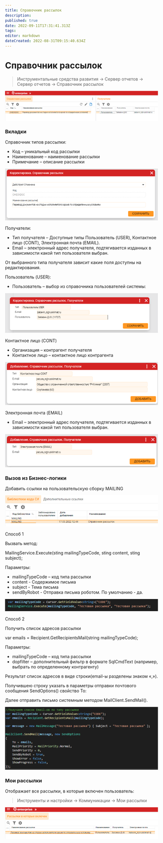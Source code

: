 ```yaml
---
title: Справочник рассылок
description: 
published: true
date: 2022-09-11T17:31:41.313Z
tags: 
editor: markdown
dateCreated: 2022-08-31T09:15:40.634Z
---
```


# Справочник рассылок

>Инструментальные средства развития → Сервер отчетов → Сервер отчетов → Справочник рассылок

![](<../../assets/0 (38)1.png>)

### Вкладки <a href="#_toc98757965" id="_toc98757965"></a>

Справочник типов рассылки:

* Код – уникальный код рассылки
* Наименование – наименование рассылки
* Примечание – описание рассылки

![](<../../assets/1 (40)1.png>)

Получатели:

* Тип получателя – Доступные типы Пользователь (USER), Контактное лицо (CONT), Электронная почта (EMAIL).
* Email – электронный адрес получателя, подтягивается изданных в зависимости какой тип пользователя выбран.

От выбранного типа получателя зависит какие поля доступны на редактирования.

Пользователь (USER):

* Пользователь – выбор из справочника пользователей системы:

![](<../../assets/2 (31)1.png>)

Контактное лицо (CONT)

* Организация – контрагент получателя
* Контактное лицо – контактное лицо контрагента

![](<../../assets/3 (41)1.png>)

Электронная почта (EMAIL)

* Email – электронный адрес получателя, подтягивается изданных в зависимости какой тип пользователя выбран.

![](<../../assets/4 (31)1.png>)

### Вызов из Бизнес-логики <a href="#_toc98757966" id="_toc98757966"></a>

Добавить ссылки на пользовательскую сборку MAILING

![](<../../assets/5 (22)1.png>)

Способ 1

Вызвать метод:

MailingService.Execute(sting mailingTypeCode, sting content, sting subject);

Параметры:

* mailingTypeCode – код типа рассылки
* content - Содержимое письма
* subject - Тема письма
* sendByRobot - Отправка письма роботом. По умолчанию - да.

![](<../../assets/6 (19)>)

Способ 2

Получить список адресов рассылки

var emails = Recipient.GetRecipientsMail(string mailingTypeCode);

Параметры:

* mailingTypeCode – код типа рассылки
* dopfilter – дополнительный фильтр в формате SqlCmdText (например, выбрать по определенному контрагенту)

Результат список адресов в виде строки(email-ы разделены знаком «,»).

Получившею строку указать в параметры отправки почтового сообщения SendOptions() свойство To:

Далее отправить письмо системным методом MailClient.SendMail().

![](<../../assets/7 (2)1.png>)

### Мои рассылки <a href="#_toc98757967" id="_toc98757967"></a>

Отображает все рассылки, в которые включен пользователь:

>Инструменты и настройки → Коммуникации → Мои рассылки

![](<../../assets/8 (8)1.png>)
